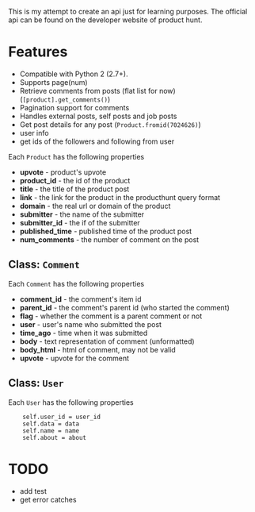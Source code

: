 This is my attempt to create an api just for learning purposes.
The official api can be found on the developer website of product hunt.


Features
============

- Compatible with Python 2 (2.7+).
- Supports page(num)
- Retrieve comments from posts (flat list for now) (`[product].get_comments()`)
- Pagination support for comments
- Handles external posts, self posts and job posts
- Get post details for any post (`Product.fromid(7024626)`)
- user info
- get ids of the followers and following from user


Each `Product` has the following properties

- **upvote** - product's upvote 
- **product_id** - the id of the product
- **title** - the title of the product post
- **link** - the link for the product in the producthunt query format 
- **domain** - the real url or domain of the product
- **submitter** - the name of the submitter
- **submitter_id** - the if of the submitter
- **published_time** - published time of the product post
- **num_comments** - the number of comment on the post


## Class: `Comment`

Each `Comment` has the following properties

- **comment_id** - the comment's item id
- **parent_id** - the comment's parent id (who started the comment)
- **flag** - whether the comment is a parent comment or not
- **user** - user's name who submitted the post
- **time_ago** - time when it was submitted
- **body** - text representation of comment (unformatted)
- **body_html** - html of comment, may not be valid
- **upvote** - upvote for the comment

## Class: `User`

Each `User` has the following properties

        self.user_id = user_id
        self.data = data
        self.name = name
        self.about = about





TODO
==========

* add test
* get error catches 

